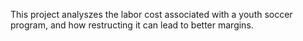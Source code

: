 This project analyszes the labor cost associated with a youth soccer program, and how restructing it can lead to better margins.

